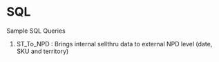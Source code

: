 # SQL
Sample SQL Queries
1. ST_To_NPD : Brings internal sellthru data to external NPD level (date, SKU and territory)
